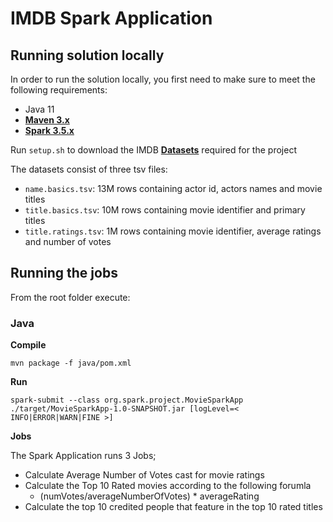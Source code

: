# IMDB Spark Application

## Running solution locally

In order to run the solution locally, you first need to make sure to meet the following requirements:

- Java 11
- [**Maven 3.x**](https://maven.apache.org/download.cgi)
- [**Spark 3.5.x**](https://spark.apache.org/downloads.html)

Run `setup.sh` to download the IMDB [**Datasets**](https://datasets.imdbws.com/) required for the project

The datasets consist of three tsv files:

- `name.basics.tsv`: 13M rows containing actor id, actors names and movie titles
- `title.basics.tsv`: 10M rows containing movie identifier and primary titles
- `title.ratings.tsv`: 1M rows containing movie identifier, average ratings and number of votes

## Running the jobs

From the root folder execute:

### Java

**Compile**

`mvn package -f java/pom.xml`

**Run**

`spark-submit --class org.spark.project.MovieSparkApp ./target/MovieSparkApp-1.0-SNAPSHOT.jar [logLevel=< INFO|ERROR|WARN|FINE >]`

**Jobs**

The Spark Application runs 3 Jobs;

* Calculate Average Number of Votes cast for movie ratings
* Calculate the Top 10 Rated movies according to the following forumla
  * (numVotes/averageNumberOfVotes) * averageRating
* Calculate the top 10 credited people that feature in the top 10 rated titles
